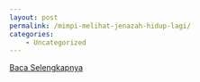 ```yaml
---
layout: post
permalink: /mimpi-melihat-jenazah-hidup-lagi/
categories:
    - Uncategorized
---
```


[Baca Selengkapnya](/03)